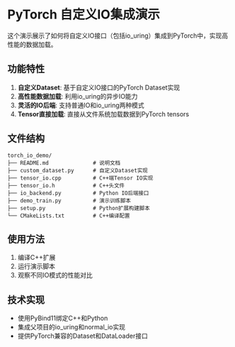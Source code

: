 # PyTorch 自定义IO集成演示

这个演示展示了如何将自定义IO接口（包括io_uring）集成到PyTorch中，实现高性能的数据加载。

## 功能特性

1. **自定义Dataset**: 基于自定义IO接口的PyTorch Dataset实现
2. **高性能数据加载**: 利用io_uring的异步IO能力
3. **灵活的IO后端**: 支持普通IO和io_uring两种模式
4. **Tensor直接加载**: 直接从文件系统加载数据到PyTorch tensors

## 文件结构

```
torch_io_demo/
├── README.md              # 说明文档
├── custom_dataset.py      # 自定义Dataset实现
├── tensor_io.cpp          # C++端Tensor IO实现
├── tensor_io.h            # C++头文件
├── io_backend.py          # Python IO后端接口
├── demo_train.py          # 演示训练脚本
├── setup.py               # Python扩展构建脚本
└── CMakeLists.txt         # C++编译配置
```

## 使用方法

1. 编译C++扩展
2. 运行演示脚本
3. 观察不同IO模式的性能对比

## 技术实现

- 使用PyBind11绑定C++和Python
- 集成父项目的io_uring和normal_io实现
- 提供PyTorch兼容的Dataset和DataLoader接口

